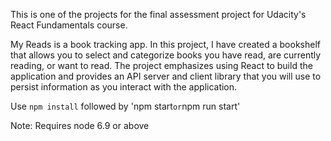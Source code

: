 This is one of the projects for the final assessment project for Udacity's React Fundamentals course.


My Reads is a book tracking app. In this project, I have created a bookshelf that allows you to select and categorize books you have read, are currently reading, or want to read. The project emphasizes using React to build the application and provides an API server and client library that you will use to persist information as you interact with the application.

Use `npm install` followed by 'npm start` or `npm run start'

Note: Requires node 6.9 or above


